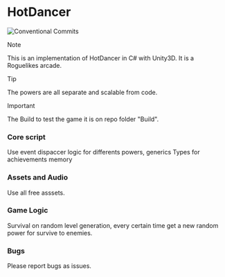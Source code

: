 # HotDancer
![Conventional Commits](https://img.shields.io/badge/version-1.0.1-green.svg)

<!---Link to the helpful section: [Link Text](#thisll-be-a-helpful-section-about-the-greek-letter-Θ). --->

> [!NOTE]
> This is an implementation of HotDancer in C# with Unity3D. It is a Roguelikes arcade.
>

> [!TIP]
> The powers are all separate and scalable from code.

> [!IMPORTANT]
> The Build to test the game it is on repo folder "Build".

### Core script

Use event dispaccer logic for differents powers, generics Types for achievements memory 

### Assets and Audio

Use all free asssets.

### Game Logic

Survival on random level generation, every certain time get a new random power for survive to enemies. 

### Bugs

Please report bugs as issues.
